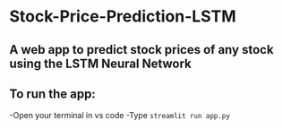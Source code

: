 # Stock-Price-Prediction-LSTM
## A web app to predict stock prices of any stock using the LSTM Neural Network
## To run the app:
-Open your terminal in vs code
-Type ``` streamlit run app.py ```
